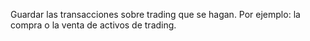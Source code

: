 Guardar las transacciones sobre trading que se hagan. Por ejemplo: la compra o la venta de activos de trading.
